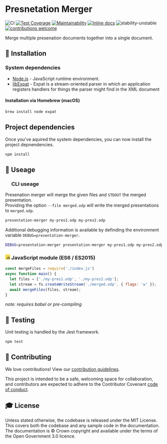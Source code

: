 # Presnetation Merger

![CI](https://github.com/DFE-Digital/presentation-merger/workflows/CI/badge.svg)
[![Test Coverage](https://api.codeclimate.com/v1/badges/839985fdd472b45186ed/test_coverage)](https://codeclimate.com/github/DFE-Digital/presentation-merger/test_coverage)
[![Maintainability](https://api.codeclimate.com/v1/badges/839985fdd472b45186ed/maintainability)](https://codeclimate.com/github/DFE-Digital/presentation-merger/maintainability)
[![Inline docs](http://inch-ci.org/github/DFE-Digital/presentation-merger.svg?branch=master)](http://inch-ci.org/github/DFE-Digital/presentation-merger)
![stability-unstable](https://img.shields.io/badge/stability-unstable-yellow.svg)
[![contributions welcome](https://img.shields.io/badge/contributions-welcome-brightgreen.svg?style=flat)](./.github/CONTRIBUTING.md)

Merge multiple presenation documents together into a single document.

## 🎲 Installation

### System dependencies

- [Node.js](https://nodejs.org/en/download/package-manager/#windows) - JavaScript runtime environment.
- [libExpat](https://libexpat.github.io/) - Expat is a stream-oriented parser in which an application registers handlers for things the parser might find in the XML document

#### Installation via Homebrew (macOS)

```bash
brew install node expat
```

## Project dependencies

Once you've aquired the system dependencies, you can now install the project depnendencies.

```bash
npm install
```

## 🎯 Useage

### <img src="https://raw.githubusercontent.com/odb/official-bash-logo/master/assets/Logos/Icons/PNG/32x32.png" width="16" height="16" alt=""/> CLI useage

Presenation merger will merge the given files and `STDOUT` the merged presentation.  
Providing the option `--file merged.odp` will write the merged presentations to `merged.odp`.

```bash
presentation-merger my-pres1.odp my-pres2.odp
```

Additional debugging information is available by definding the environment variable `DEBUG=presentation-merger`.

```bash
DEBUG=presentation-merger presentation-merger my-pres1.odp my-pres2.odp
```

### <img src="https://github.com/voodootikigod/logo.js/raw/master/js.png" width="16" height="16" alt=""/> JavaScript module (ES6 / ES2015)

```javascript
const mergeFiles = require('./index.js')
async function main() {
  let files = ['./my-pres1.odp', './my-pres2.odp'];
  let stream = fs.createWriteStream('./merged.odp', { flags: 'w' });
  await mergeFiles(files, stream);
}
```
_note: requires babel or pre-compiling_


## 🤖 Testing

Unit testing is handled by the Jest framework.

```bash
npm test
```

## 👤 Contributing 


We love contributions! View our [contribution guidelines](./.github/CONTRIBUTING.md).

This project is intended to be a safe, welcoming space for collaboration, and contributors are expected to adhere to the Contributor Covenant [code of conduct](./.github/CODE_OF_CONDUCT.md).

## 🎓 License

Unless stated otherwise, the codebase is released under the MIT License. This covers both the codebase and any sample code in the documentation. The documentation is © Crown copyright and available under the terms of the Open Government 3.0 licence.